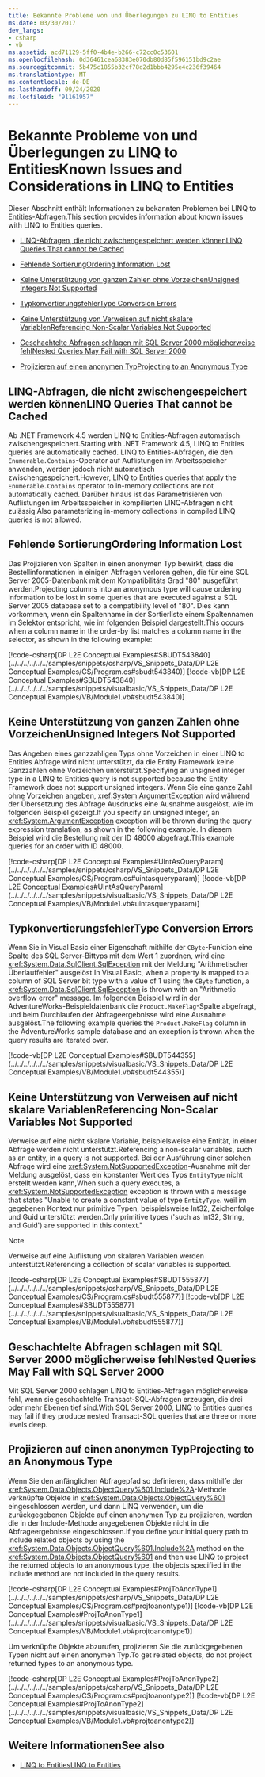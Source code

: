 ```yaml
---
title: Bekannte Probleme von und Überlegungen zu LINQ to Entities
ms.date: 03/30/2017
dev_langs:
- csharp
- vb
ms.assetid: acd71129-5ff0-4b4e-b266-c72cc0c53601
ms.openlocfilehash: 0d36461cea68383e070db80d85f596151bd9c2ae
ms.sourcegitcommit: 5b475c1855b32cf78d2d1bbb4295e4c236f39464
ms.translationtype: MT
ms.contentlocale: de-DE
ms.lasthandoff: 09/24/2020
ms.locfileid: "91161957"
---
```

# <a name="known-issues-and-considerations-in-linq-to-entities"></a><span data-ttu-id="f089a-102">Bekannte Probleme von und Überlegungen zu LINQ to Entities</span><span class="sxs-lookup"><span data-stu-id="f089a-102">Known Issues and Considerations in LINQ to Entities</span></span>

<span data-ttu-id="f089a-103">Dieser Abschnitt enthält Informationen zu bekannten Problemen bei LINQ to Entities-Abfragen.</span><span class="sxs-lookup"><span data-stu-id="f089a-103">This section provides information about known issues with LINQ to Entities queries.</span></span>  
  
- [<span data-ttu-id="f089a-104">LINQ-Abfragen, die nicht zwischengespeichert werden können</span><span class="sxs-lookup"><span data-stu-id="f089a-104">LINQ Queries That cannot be Cached</span></span>](#LINQQueriesThatAreNotCached)  
  
- [<span data-ttu-id="f089a-105">Fehlende Sortierung</span><span class="sxs-lookup"><span data-stu-id="f089a-105">Ordering Information Lost</span></span>](#OrderingInfoLost)  
  
- [<span data-ttu-id="f089a-106">Keine Unterstützung von ganzen Zahlen ohne Vorzeichen</span><span class="sxs-lookup"><span data-stu-id="f089a-106">Unsigned Integers Not Supported</span></span>](#UnsignedIntsUnsupported)  
  
- [<span data-ttu-id="f089a-107">Typkonvertierungsfehler</span><span class="sxs-lookup"><span data-stu-id="f089a-107">Type Conversion Errors</span></span>](#TypeConversionErrors)  
  
- [<span data-ttu-id="f089a-108">Keine Unterstützung von Verweisen auf nicht skalare Variablen</span><span class="sxs-lookup"><span data-stu-id="f089a-108">Referencing Non-Scalar Variables Not Supported</span></span>](#RefNonScalarClosures)  
  
- [<span data-ttu-id="f089a-109">Geschachtelte Abfragen schlagen mit SQL Server 2000 möglicherweise fehl</span><span class="sxs-lookup"><span data-stu-id="f089a-109">Nested Queries May Fail with SQL Server 2000</span></span>](#NestedQueriesSQL2000)  
  
- [<span data-ttu-id="f089a-110">Projizieren auf einen anonymen Typ</span><span class="sxs-lookup"><span data-stu-id="f089a-110">Projecting to an Anonymous Type</span></span>](#ProjectToAnonymousType)  
  
<a name="LINQQueriesThatAreNotCached"></a>

## <a name="linq-queries-that-cannot-be-cached"></a><span data-ttu-id="f089a-111">LINQ-Abfragen, die nicht zwischengespeichert werden können</span><span class="sxs-lookup"><span data-stu-id="f089a-111">LINQ Queries That cannot be Cached</span></span>  

 <span data-ttu-id="f089a-112">Ab .NET Framework 4.5 werden LINQ to Entities-Abfragen automatisch zwischengespeichert.</span><span class="sxs-lookup"><span data-stu-id="f089a-112">Starting with .NET Framework 4.5, LINQ to Entities queries are automatically cached.</span></span> <span data-ttu-id="f089a-113">LINQ to Entities-Abfragen, die den `Enumerable.Contains`-Operator auf Auflistungen im Arbeitsspeicher anwenden, werden jedoch nicht automatisch zwischengespeichert.</span><span class="sxs-lookup"><span data-stu-id="f089a-113">However, LINQ to Entities queries that apply the `Enumerable.Contains` operator to in-memory collections are not automatically cached.</span></span> <span data-ttu-id="f089a-114">Darüber hinaus ist das Parametrisieren von Auflistungen im Arbeitsspeicher in kompilierten LINQ-Abfragen nicht zulässig.</span><span class="sxs-lookup"><span data-stu-id="f089a-114">Also parameterizing in-memory collections in compiled LINQ queries is not allowed.</span></span>  
  
<a name="OrderingInfoLost"></a>

## <a name="ordering-information-lost"></a><span data-ttu-id="f089a-115">Fehlende Sortierung</span><span class="sxs-lookup"><span data-stu-id="f089a-115">Ordering Information Lost</span></span>  

 <span data-ttu-id="f089a-116">Das Projizieren von Spalten in einen anonymen Typ bewirkt, dass die Bestellinformationen in einigen Abfragen verloren gehen, die für eine SQL Server 2005-Datenbank mit dem Kompatibilitäts Grad "80" ausgeführt werden.</span><span class="sxs-lookup"><span data-stu-id="f089a-116">Projecting columns into an anonymous type will cause ordering information to be lost in some queries that are executed against a SQL Server 2005 database set to a compatibility level of "80".</span></span>  <span data-ttu-id="f089a-117">Dies kann vorkommen, wenn ein Spaltenname in der Sortierliste einem Spaltennamen im Selektor entspricht, wie im folgenden Beispiel dargestellt:</span><span class="sxs-lookup"><span data-stu-id="f089a-117">This occurs when a column name in the order-by list matches a column name in the selector, as shown in the following example:</span></span>  
  
 [!code-csharp[DP L2E Conceptual Examples#SBUDT543840](../../../../../../samples/snippets/csharp/VS_Snippets_Data/DP L2E Conceptual Examples/CS/Program.cs#sbudt543840)]
 [!code-vb[DP L2E Conceptual Examples#SBUDT543840](../../../../../../samples/snippets/visualbasic/VS_Snippets_Data/DP L2E Conceptual Examples/VB/Module1.vb#sbudt543840)]  
  
<a name="UnsignedIntsUnsupported"></a>

## <a name="unsigned-integers-not-supported"></a><span data-ttu-id="f089a-118">Keine Unterstützung von ganzen Zahlen ohne Vorzeichen</span><span class="sxs-lookup"><span data-stu-id="f089a-118">Unsigned Integers Not Supported</span></span>  

 <span data-ttu-id="f089a-119">Das Angeben eines ganzzahligen Typs ohne Vorzeichen in einer LINQ to Entities Abfrage wird nicht unterstützt, da die Entity Framework keine Ganzzahlen ohne Vorzeichen unterstützt.</span><span class="sxs-lookup"><span data-stu-id="f089a-119">Specifying an unsigned integer type in a LINQ to Entities query is not supported because the Entity Framework does not support unsigned integers.</span></span> <span data-ttu-id="f089a-120">Wenn Sie eine ganze Zahl ohne Vorzeichen angeben, <xref:System.ArgumentException> wird während der Übersetzung des Abfrage Ausdrucks eine Ausnahme ausgelöst, wie im folgenden Beispiel gezeigt.</span><span class="sxs-lookup"><span data-stu-id="f089a-120">If you specify an unsigned integer, an <xref:System.ArgumentException> exception will be thrown during the query expression translation, as shown in the following example.</span></span> <span data-ttu-id="f089a-121">In diesem Beispiel wird die Bestellung mit der ID 48000 abgefragt.</span><span class="sxs-lookup"><span data-stu-id="f089a-121">This example queries for an order with ID 48000.</span></span>  
  
 [!code-csharp[DP L2E Conceptual Examples#UIntAsQueryParam](../../../../../../samples/snippets/csharp/VS_Snippets_Data/DP L2E Conceptual Examples/CS/Program.cs#uintasqueryparam)]
 [!code-vb[DP L2E Conceptual Examples#UIntAsQueryParam](../../../../../../samples/snippets/visualbasic/VS_Snippets_Data/DP L2E Conceptual Examples/VB/Module1.vb#uintasqueryparam)]  
  
<a name="TypeConversionErrors"></a>

## <a name="type-conversion-errors"></a><span data-ttu-id="f089a-122">Typkonvertierungsfehler</span><span class="sxs-lookup"><span data-stu-id="f089a-122">Type Conversion Errors</span></span>  

 <span data-ttu-id="f089a-123">Wenn Sie in Visual Basic einer Eigenschaft mithilfe der `CByte`-Funktion eine Spalte des SQL Server-Bittyps mit dem Wert 1 zuordnen, wird eine <xref:System.Data.SqlClient.SqlException> mit der Meldung "Arithmetischer Überlauffehler" ausgelöst.</span><span class="sxs-lookup"><span data-stu-id="f089a-123">In Visual Basic, when a property is mapped to a column of SQL Server bit type with a value of 1 using the `CByte` function, a <xref:System.Data.SqlClient.SqlException> is thrown with an "Arithmetic overflow error" message.</span></span> <span data-ttu-id="f089a-124">Im folgenden Beispiel wird in der AdventureWorks-Beispieldatenbank die `Product.MakeFlag`-Spalte abgefragt, und beim Durchlaufen der Abfrageergebnisse wird eine Ausnahme ausgelöst.</span><span class="sxs-lookup"><span data-stu-id="f089a-124">The following example queries the `Product.MakeFlag` column in the AdventureWorks sample database and an exception is thrown when the query results are iterated over.</span></span>  
  
 [!code-vb[DP L2E Conceptual Examples#SBUDT544355](../../../../../../samples/snippets/visualbasic/VS_Snippets_Data/DP L2E Conceptual Examples/VB/Module1.vb#sbudt544355)]  
  
<a name="RefNonScalarClosures"></a>

## <a name="referencing-non-scalar-variables-not-supported"></a><span data-ttu-id="f089a-125">Keine Unterstützung von Verweisen auf nicht skalare Variablen</span><span class="sxs-lookup"><span data-stu-id="f089a-125">Referencing Non-Scalar Variables Not Supported</span></span>  

 <span data-ttu-id="f089a-126">Verweise auf eine nicht skalare Variable, beispielsweise eine Entität, in einer Abfrage werden nicht unterstützt.</span><span class="sxs-lookup"><span data-stu-id="f089a-126">Referencing a non-scalar variables, such as an entity, in a query is not supported.</span></span> <span data-ttu-id="f089a-127">Bei der Ausführung einer solchen Abfrage wird eine <xref:System.NotSupportedException>-Ausnahme mit der Meldung ausgelöst, dass ein konstanter Wert des Typs `EntityType` nicht erstellt werden kann,</span><span class="sxs-lookup"><span data-stu-id="f089a-127">When such a query executes, a <xref:System.NotSupportedException> exception is thrown with a message that states "Unable to create a constant value of type `EntityType`.</span></span> <span data-ttu-id="f089a-128">weil im gegebenen Kontext nur primitive Typen, beispielsweise Int32, Zeichenfolge und Guid unterstützt werden.</span><span class="sxs-lookup"><span data-stu-id="f089a-128">Only primitive types ('such as Int32, String, and Guid') are supported in this context."</span></span>  
  
> [!NOTE]
> <span data-ttu-id="f089a-129">Verweise auf eine Auflistung von skalaren Variablen werden unterstützt.</span><span class="sxs-lookup"><span data-stu-id="f089a-129">Referencing a collection of scalar variables is supported.</span></span>  
  
 [!code-csharp[DP L2E Conceptual Examples#SBUDT555877](../../../../../../samples/snippets/csharp/VS_Snippets_Data/DP L2E Conceptual Examples/CS/Program.cs#sbudt555877)]
 [!code-vb[DP L2E Conceptual Examples#SBUDT555877](../../../../../../samples/snippets/visualbasic/VS_Snippets_Data/DP L2E Conceptual Examples/VB/Module1.vb#sbudt555877)]  
  
<a name="NestedQueriesSQL2000"></a>

## <a name="nested-queries-may-fail-with-sql-server-2000"></a><span data-ttu-id="f089a-130">Geschachtelte Abfragen schlagen mit SQL Server 2000 möglicherweise fehl</span><span class="sxs-lookup"><span data-stu-id="f089a-130">Nested Queries May Fail with SQL Server 2000</span></span>  

 <span data-ttu-id="f089a-131">Mit SQL Server 2000 schlagen LINQ to Entities-Abfragen möglicherweise fehl, wenn sie geschachtelte Transact-SQL-Abfragen erzeugen, die drei oder mehr Ebenen tief sind.</span><span class="sxs-lookup"><span data-stu-id="f089a-131">With SQL Server 2000, LINQ to Entities queries may fail if they produce nested Transact-SQL queries that are three or more levels deep.</span></span>  
  
<a name="ProjectToAnonymousType"></a>

## <a name="projecting-to-an-anonymous-type"></a><span data-ttu-id="f089a-132">Projizieren auf einen anonymen Typ</span><span class="sxs-lookup"><span data-stu-id="f089a-132">Projecting to an Anonymous Type</span></span>  

 <span data-ttu-id="f089a-133">Wenn Sie den anfänglichen Abfragepfad so definieren, dass mithilfe der <xref:System.Data.Objects.ObjectQuery%601.Include%2A>-Methode verknüpfte Objekte in <xref:System.Data.Objects.ObjectQuery%601> eingeschlossen werden, und dann LINQ verwenden, um die zurückgegebenen Objekte auf einen anonymen Typ zu projizieren, werden die in der Include-Methode angegebenen Objekte nicht in die Abfrageergebnisse eingeschlossen.</span><span class="sxs-lookup"><span data-stu-id="f089a-133">If you define your initial query path to include related objects by using the <xref:System.Data.Objects.ObjectQuery%601.Include%2A> method on the <xref:System.Data.Objects.ObjectQuery%601> and then use LINQ to project the returned objects to an anonymous type, the objects specified in the include method are not included in the query results.</span></span>  
  
 [!code-csharp[DP L2E Conceptual Examples#ProjToAnonType1](../../../../../../samples/snippets/csharp/VS_Snippets_Data/DP L2E Conceptual Examples/CS/Program.cs#projtoanontype1)]
 [!code-vb[DP L2E Conceptual Examples#ProjToAnonType1](../../../../../../samples/snippets/visualbasic/VS_Snippets_Data/DP L2E Conceptual Examples/VB/Module1.vb#projtoanontype1)]  
  
 <span data-ttu-id="f089a-134">Um verknüpfte Objekte abzurufen, projizieren Sie die zurückgegebenen Typen nicht auf einen anonymen Typ.</span><span class="sxs-lookup"><span data-stu-id="f089a-134">To get related objects, do not project returned types to an anonymous type.</span></span>  
  
 [!code-csharp[DP L2E Conceptual Examples#ProjToAnonType2](../../../../../../samples/snippets/csharp/VS_Snippets_Data/DP L2E Conceptual Examples/CS/Program.cs#projtoanontype2)]
 [!code-vb[DP L2E Conceptual Examples#ProjToAnonType2](../../../../../../samples/snippets/visualbasic/VS_Snippets_Data/DP L2E Conceptual Examples/VB/Module1.vb#projtoanontype2)]  
  
## <a name="see-also"></a><span data-ttu-id="f089a-135">Weitere Informationen</span><span class="sxs-lookup"><span data-stu-id="f089a-135">See also</span></span>

- [<span data-ttu-id="f089a-136">LINQ to Entities</span><span class="sxs-lookup"><span data-stu-id="f089a-136">LINQ to Entities</span></span>](linq-to-entities.md)
